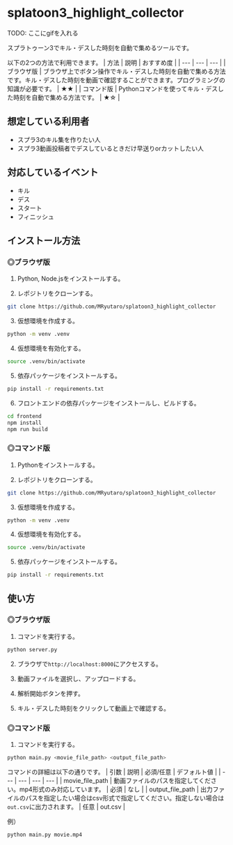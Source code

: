 # splatoon3_highlight_collector

TODO: ここにgifを入れる

スプラトゥーン3でキル・デスした時刻を自動で集めるツールです。

以下の2つの方法で利用できます。
| 方法 | 説明 | おすすめ度 |
| --- | --- | --- |
| ブラウザ版 | ブラウザ上でボタン操作でキル・デスした時刻を自動で集める方法です。キル・デスした時刻を動画で確認することができます。プログラミングの知識が必要です。 | ★★ |
| コマンド版 | Pythonコマンドを使ってキル・デスした時刻を自動で集める方法です。 | ★☆ |

## 想定している利用者
- スプラ3のキル集を作りたい人
- スプラ3動画投稿者でデスしているときだけ早送りorカットしたい人

## 対応しているイベント
- キル
- デス
- スタート
- フィニッシュ

## インストール方法
### ◎ブラウザ版
1. Python, Node.jsをインストールする。

2. レポジトリをクローンする。
```bash
git clone https://github.com/MRyutaro/splatoon3_highlight_collector
```

3. 仮想環境を作成する。
```bash
python -m venv .venv
```

4. 仮想環境を有効化する。
```bash
source .venv/bin/activate
```

5. 依存パッケージをインストールする。
```bash
pip install -r requirements.txt
```

6. フロントエンドの依存パッケージをインストールし、ビルドする。
```bash
cd frontend
npm install
npm run build
```

### ◎コマンド版
1. Pythonをインストールする。

2. レポジトリをクローンする。
```bash
git clone https://github.com/MRyutaro/splatoon3_highlight_collector
```

3. 仮想環境を作成する。
```bash
python -m venv .venv
```

4. 仮想環境を有効化する。
```bash
source .venv/bin/activate
```

5. 依存パッケージをインストールする。
```bash
pip install -r requirements.txt
```

## 使い方
### ◎ブラウザ版
1. コマンドを実行する。
```bash
python server.py
```

2. ブラウザで`http://localhost:8000`にアクセスする。

3. 動画ファイルを選択し、アップロードする。

4. 解析開始ボタンを押す。

5. キル・デスした時刻をクリックして動画上で確認する。

### ◎コマンド版
1. コマンドを実行する。
```bash
python main.py <movie_file_path> <output_file_path>
```
コマンドの詳細は以下の通りです。
| 引数 | 説明 | 必須/任意 | デフォルト値 |
| --- | --- | --- | --- |
| movie_file_path | 動画ファイルのパスを指定してください。mp4形式のみ対応しています。 | 必須 | なし |
| output_file_path | 出力ファイルのパスを指定したい場合はcsv形式で指定してください。指定しない場合は`out.csv`に出力されます。 | 任意 | out.csv |

例）
```bash
python main.py movie.mp4
```
